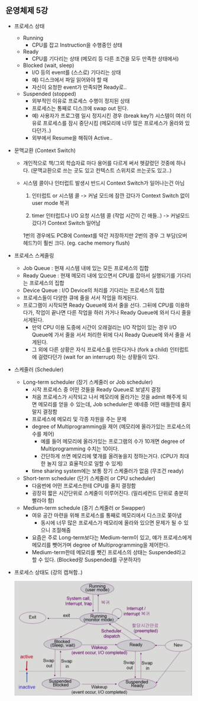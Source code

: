 ## 운영체제 5강

* 프로세스 상태
  * Running
    * CPU를 잡고 Instruction을 수행중인 상태
  * Ready
    * CPU를 기다리는 상태 (메모리 등 다른 조건을 모두 만족한 상태에서)
  * Blocked (wait, sleep)
    * I/O 등의 event를 (스스로) 기다리는 상태
    * 예) 디스크에서 파일 읽어와야 할 때
    * 자신이 요청한 event가 만족되면 Ready로..
  * Suspended (stopped)
    * 외부적인 이유로 프로세스 수행이 정지된 상태
    * 프로세스는 통째로 디스크에 swap out 된다.
    * 예) 사용자가 프로그램 일시 정지시킨 경우 (break key?)
      시스템이 여러 이유로 프로세스를 잠시 중단시킴
      (메모리에 너무 많은 프로세스가 올라와 있다던가..)
    * 외부에서 Resume을 해줘야 Active..


* 문맥교환 (Context Switch)

  * 개인적으로 책/그외 학습자료 마다 용어를 다르게 써서 헷갈렸던 것중에 하나다. (문맥교환으로 쓰는 곳도 있고 컨텍스트 스위치로 쓰는곳도 있고..)

  * 시스템 콜이나 인터럽트 발생시 반드시 Context Switch가 일어나는건 아님

    1) 인터럽트 or 시스템 콜 -> 커널 모드에 잠깐 갔다가 Context Switch 없이 user mode 복귀

    2) timer 인터럽트나 I/O 요청 시스템 콜 (작업 시간이 긴 애들..) -> 커널모드 갔다가 Context Switch 일어남

    1번의 경우에도 PCB에 Context를 약간 저장하지만 2번의 경우 그 부담(오버헤드?)이 훨씬 크다. (eg. cache memory flush)

* 프로세스 스케줄링

  * Job Queue : 현재 시스템 내에 있는 모든 프로세스의 집합
  * Ready Queue : 현재 메모리 내에 있으면서 CPU를 잡아서 실행되기를 기다리는 프로세스의 집합
  * Device Queue : I/O Device의 처리를 기다리는 프로세스의 집합
  * 프로세스들이 다양한 큐에 줄을 서서 작업을 하게된다.
  * 프로그램이 시작되면 Ready Queue에 와서 줄을 선다. 그뒤에 CPU를 이용하다가, 작업이 끝나면 다른 작업을 하러 가거나 Ready Queue에 와서 다시 줄을 서게된다.
    * 만약 CPU 이용 도중에 시간이 오래걸리는 I/O 작업이 있는 경우 I/O Queue에 가서 줄을 서서 처리한 뒤에 다시 Ready Queue에 와서 줄을 서게된다.
    * 그 외에 다른 상황은 자식 프로세스를 만든다거나 (fork a child) 인터럽트에 걸렸다던가 (wait for an interrupt) 하는 상황들이 있다.

* 스케줄러 (Scheduler)

  * Long-term scheduler (장기 스케줄러 or Job scheduler)
    * 시작 프로세스 중 어떤 것들을 Ready Queue로 보낼지 결정
    * 처음 프로세스가 시작되고 나서 메모리에 올라가는 것을 admit 해주게 되면 메모리를 얻을 수 있는데, Job scheduler은 얘네중 어떤 애들한테 줄지말지 결정함
    * 프로세스에 메모리 및 각종 자원을 주는 문제
    * degree of Multiprogramming을 제어 (메모리에 올라가있는 프로세스의 수를 제어)
      * 예를 들어 메모리에 올라가있는 프로그램의 수가 10개면 degree of Multiprogramming 수치는 10이다.
      * 간단하게 쓰면 메모리에 몇개를 올려놓을지 정하는거다. (CPU가 최대한 놀지 않고 효율적으로 일할 수 있게)
    * time sharing system에는 보통 장기 스케줄러가 없음 (무조건 ready)
  * Short-term scheduler (단기 스케줄러 or CPU scheduler)
    * 다음번에 어떤 프로세스한테 CPU를 줄지 결정함
    * 굉장히 짧은 시간단위로 스케줄이 이루어진다. (밀리세컨드 단위로 충분히 빨라야 함)
  * Medium-term schedule (중기 스케줄러 or Swapper)
    * 여유 공간 마련을 위해 프로세스를 통째로 메모리에서 디스크로 쫒아냄
      * 동시에 너무 많은 프로세스가 메모리에 올라와 있으면 문제가 될 수 있으니 조절해줌
    * 요즘은 주로 Long-term보다는 Medium-term이 있고, 얘가 프로세스에게 메모리를 뺏어가며 degree of Multiprogramming을 제어한다.
    * Medium-term한테 메모리를 뺏긴 프로세스의 상태는 Suspended라고 할 수 있다.
      (Blocked랑 Suspended를 구분하자!)

* 프로세스 상태도 (강의 캡쳐함..)

  ![status](./images/status.png)